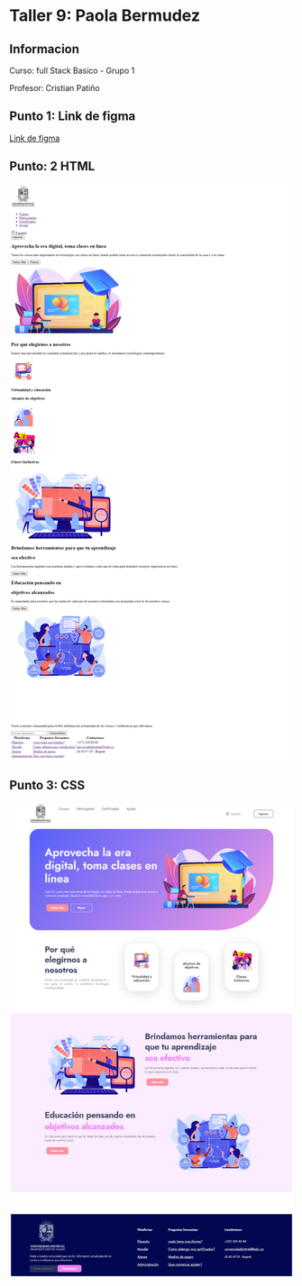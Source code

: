 <h1>Taller 9: Paola Bermudez</h1>

<h2>Informacion</h2>
<p>Curso: full Stack Basico - Grupo 1</p>
<p>Profesor: Cristian Patiño</p>

<h2>Punto 1: Link de figma</h2>
<a href="https://www.figma.com/file/BuLTCKihcpBfH8vpqvIwnr/Paola-Bermudez---figma-Excercise?type=design&node-id=9%3A249&t=EtkBdRPT0LA0SB29-1">Link de figma</a>
<h2>Punto: 2 HTML</h2>
<img src="./Public/Images/html.png" alt="html">

<h2>Punto 3: CSS</h2>
<img src="./Public/Images/css.png" alt="css">